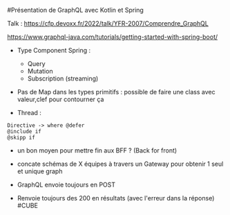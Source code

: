 #Présentation de GraphQL avec Kotlin et Spring

Talk : https://cfp.devoxx.fr/2022/talk/YFR-2007/Comprendre_GraphQL

https://www.graphql-java.com/tutorials/getting-started-with-spring-boot/

- Type Component Spring :
  - Query
  - Mutation
  - Subscription (streaming)


- Pas de Map dans les types primitifs : possible de faire une class avec valeur,clef pour contourner ça


- Thread :
```
Directive -> where @defer
@include if
@skipp if
```

- un bon moyen pour mettre fin aux BFF ? (Back for front)


- concate schémas de X équipes  à travers un Gateway pour obtenir 1 seul et unique graph


- GraphQL envoie toujours en POST
- Renvoie toujours des 200 en résultats (avec l'erreur dans la réponse) #CUBE
